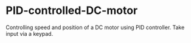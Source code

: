 # PID-controlled-DC-motor
Controlling speed and position of a DC motor using PID controller. Take input via a keypad.
